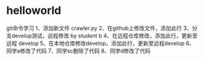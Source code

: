 # helloworld
git命令学习
1、添加新文件 crawler.py
2、在github上修改文件，添加此行
3、分支develop测试，远程修改 by student b
4、在远程仓库修改，添加此行，更新至 远程 develop
5、在本地仓库修改develop，添加此行，更新至远程develop
6、同学a修改了代码
7、同学sc删除了代码
8、同学d修改了代码
